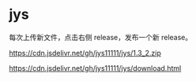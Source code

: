 # jys

每次上传新文件，点击右侧 release，发布一个新 release。

https://cdn.jsdelivr.net/gh/jys11111/jys/1.3_2.zip

https://cdn.jsdelivr.net/gh/jys11111/jys/download.html
